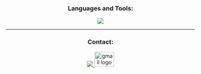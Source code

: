<h3 align="center">Languages and Tools:</h3>
<p align="center">
  <a href="https://skillicons.dev">
    <img src="https://skillicons.dev/icons?i=react,git,css,figma,firebase,html,js,md,postman,java,redux,tailwind,ts,nextjs,express,vscode&perline=10" />
  </a>
</p>

<hr>

<div align="center">
  <h3 align="center">Contact:</h3>
  <a href="https://www.linkedin.com/in/berktugates/" target="_blank">
    <img src="https://skillicons.dev/icons?i=linkedin&perline=10" />
  </a>
  <a href="mailto:berktugates@gmail.com" target="_blank">
    <img src="https://raw.githubusercontent.com/maurodesouza/profile-readme-generator/master/src/assets/icons/social/gmail/default.svg" width="52" height="40" alt="gmail logo"  />
  </a>
</div>
